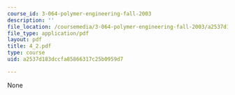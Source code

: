```yaml
---
course_id: 3-064-polymer-engineering-fall-2003
description: ''
file_location: /coursemedia/3-064-polymer-engineering-fall-2003/a2537d183dccfa85866317c25b0959d7_4_2.pdf
file_type: application/pdf
layout: pdf
title: 4_2.pdf
type: course
uid: a2537d183dccfa85866317c25b0959d7

---
```

None